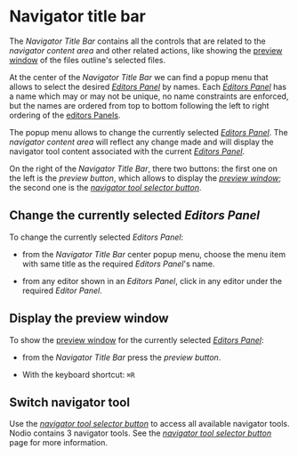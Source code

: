 # Navigator title bar 

The _Navigator Title Bar_ contains all the controls that are related to the _navigator content area_ and other related actions, like showing the [preview window](#previewWindow) of the files outline's selected files.  

At the center of the _Navigator Title Bar_ we can find a popup menu that allows to select the desired [_Editors Panel_](#editorsPanel) by names. Each [_Editors Panel_](#editorsPanel) has a name which may or may not be unique, no name constraints are enforced, but the names are ordered from top to bottom following the left to right ordering of the [editors Panels](#editorsPanel).

The popup menu allows to change the currently selected [_Editors Panel_](#editorsPanel). The _navigator content area_ will reflect any change made and will display the navigator tool content associated with the current [_Editors Panel_](#editorsPanel).

On the right of the _Navigator Title Bar_, there two buttons: the first one on the left is the _preview button_, which allows to display the [_preview window_](#previewWindow); the second one is the [_navigator tool selector button_](#navigatorToolSelectorButton).


## Change the currently selected _Editors Panel_

To change the currently selected _Editors Panel_:

- from the _Navigator Title Bar_ center popup menu, choose the menu item with same title as the required _Editors Panel_'s name. 

- from any editor shown in an _Editors Panel_, click in any editor under the required _Editor Panel_.


## Display the preview window 

To show the [preview window](#previewWindow) for the currently selected [_Editors Panel_](#editorsPanel):

- from the _Navigator Title Bar_ press the _preview button_.

- With the keyboard shortcut: `⌘R`

## Switch navigator tool 

Use the [_navigator tool selector button_](#navigatorToolSelectorButton) to access all available navigator tools. Nodio contains 3 navigator tools. See the [_navigator tool selector button_](#navigatorToolSelectorButton) page for more information.

